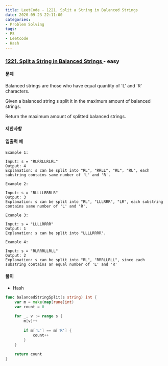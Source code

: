 ```yaml
---
title: LeetCode - 1221. Split a String in Balanced Strings
date: 2020-09-23 22:11:00
categories:
- Problem Solving
tags:
- PS
- Leetcode
- Hash
---
```


### [ 1221. Split a String in Balanced Strings ](https://leetcode.com/problems/split-a-string-in-balanced-strings/) - easy

#### 문제

Balanced strings are those who have equal quantity of 'L' and 'R' characters.

Given a balanced string s split it in the maximum amount of balanced strings.

Return the maximum amount of splitted balanced strings.

#### 제한사항

#### 입출력 예

```
Example 1:

Input: s = "RLRRLLRLRL"
Output: 4
Explanation: s can be split into "RL", "RRLL", "RL", "RL", each substring contains same number of 'L' and 'R'.
```

```
Example 2:

Input: s = "RLLLLRRRLR"
Output: 3
Explanation: s can be split into "RL", "LLLRRR", "LR", each substring contains same number of 'L' and 'R'.
```

```
Example 3:

Input: s = "LLLLRRRR"
Output: 1
Explanation: s can be split into "LLLLRRRR".
```

```
Example 4:

Input: s = "RLRRRLLRLL"
Output: 2
Explanation: s can be split into "RL", "RRRLLRLL", since each substring contains an equal number of 'L' and 'R'

```

#### 풀이
- Hash

```go
func balancedStringSplit(s string) int {
    var m = make(map[rune]int)
    var count = 0
    
    for _, v := range s {
        m[v]++
        
        if m['L'] == m['R'] {
            count++
        }
    }
    
    return count
}
```

